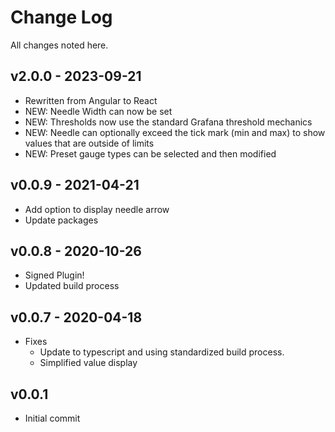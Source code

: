 # Change Log

All changes noted here.

## v2.0.0 - 2023-09-21

- Rewritten from Angular to React
- NEW: Needle Width can now be set
- NEW: Thresholds now use the standard Grafana threshold mechanics
- NEW: Needle can optionally exceed the tick mark (min and max) to show values that are outside of limits
- NEW: Preset gauge types can be selected and then modified

## v0.0.9 - 2021-04-21

- Add option to display needle arrow
- Update packages

## v0.0.8 - 2020-10-26

- Signed Plugin!
- Updated build process

## v0.0.7 - 2020-04-18

- Fixes
  - Update to typescript and using standardized build process.
  - Simplified value display

## v0.0.1

- Initial commit
